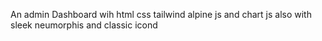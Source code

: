 An admin Dashboard wih html css tailwind alpine js and chart js also with sleek neumorphis and classic icond
